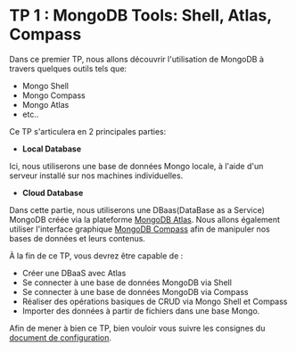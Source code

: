 # TP 1 : MongoDB Tools: Shell, Atlas, Compass

Dans ce premier TP, nous allons découvrir l'utilisation de MongoDB à travers quelques outils tels que:

- Mongo Shell
- Mongo Compass
- Mongo Atlas
- etc..

Ce TP s'articulera en 2 principales parties:
- **Local Database**

Ici, nous utiliserons une base de données Mongo locale, à l'aide d'un serveur installé sur nos machines individuelles.

- **Cloud Database**

Dans cette partie, nous utiliserons une DBaas(DataBase as a Service) MongoDB créée via la plateforme [MongoDB Atlas](https://www.mongodb.com/atlas/database).
Nous allons également utiliser l'interface graphique [MongoDB Compass](https://www.mongodb.com/products/compass) afin de manipuler nos bases de données et leurs contenus.

À la fin de ce TP, vous devrez être capable de :

- Créer une DBaaS avec Atlas
- Se connecter à une base de données MongoDB via Shell
- Se connecter à une base de données MongoDB via Compass
- Réaliser des opérations basiques de CRUD via Mongo Shell et Compass
- Importer des données à partir de fichiers dans une base Mongo.

Afin de mener à bien ce TP, bien vouloir vous suivre les consignes du [document de configuration](tp_1_configurations.pdf).
